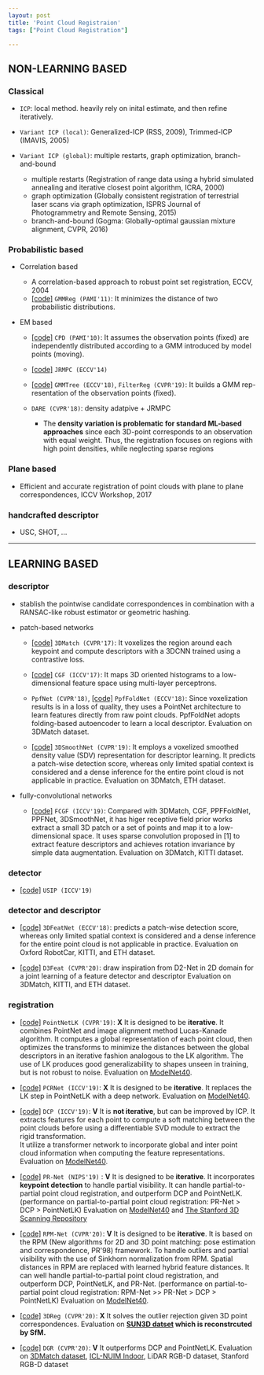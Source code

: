 ```yaml
---
layout: post
title: 'Point Cloud Registraion'
tags: ["Point Cloud Registration"]

---
```


## NON-LEARNING BASED
### Classical
- `ICP`: local method. heavily rely on inital estimate, and then refine iteratively.
  
- `Variant ICP (local)`: Generalized-ICP (RSS, 2009), Trimmed-ICP (IMAVIS, 2005)
  
- `Variant ICP (global)`: multiple restarts, graph optimization, branch-and-bound
  - multiple restarts (Registration of range data using a hybrid simulated annealing and iterative closest point algorithm, ICRA, 2000)
  - graph optimization (Globally consistent registration of terrestrial laser scans via graph optimization, ISPRS Journal of Photogrammetry and Remote Sensing, 2015)
  - branch-and-bound (Gogma: Globally-optimal gaussian mixture alignment, CVPR, 2016)
  
### Probabilistic based
- Correlation based
  - A correlation-based approach to robust point set registration, ECCV, 2004 
  - [[code]](https://github.com/neka-nat/probreg) `GMMReg (PAMI'11)`:
    It minimizes the distance of two probabilistic distributions.

- EM based
  - [[code]](https://github.com/neka-nat/probreg) `CPD (PAMI'10)`: 
  It assumes the observation points (fixed) are independently distributed 
  according to a GMM introduced by model points (moving).

  - [[code]](https://team.inria.fr/perception/research/jrmpc/) `JRMPC (ECCV'14)`
   
  - [[code]](https://github.com/neka-nat/probreg) 
  `GMMTree (ECCV'18)`, `FilterReg (CVPR'19)`: 
  It builds a GMM rep-resentation of the observation points (fixed).
  
  - `DARE (CVPR'18)`: density adatpive + JRMPC
    - The **density variation is problematic for standard ML-based approaches** since each 3D-point corresponds to an observation with equal weight. Thus, the registration focuses on regions with high point densities, while neglecting sparse regions

### Plane based
- Efficient and accurate registration of point clouds with plane to plane correspondences, ICCV Workshop, 2017

### handcrafted descriptor
  - USC, SHOT, ...

---

## LEARNING BASED  
### descriptor
  - stablish the pointwise candidate correspondences in combination with a RANSAC-like robust estimator or geometric hashing.
  - patch-based networks
    - [[code]](https://github.com/andyzeng/3dmatch-toolbox) `3DMatch (CVPR'17)`: 
    It voxelizes the region around each keypoint and 
    compute descriptors with a 3DCNN trained using a contrastive loss.

    - [[code]](https://github.com/marckhoury/CGF) `CGF (ICCV'17)`: 
    It maps 3D oriented histograms to a low-dimensional feature space using multi-layer perceptrons.

    - `PpfNet (CVPR'18)`, [[code]](https://github.com/XuyangBai/PPF-FoldNet) `PpfFoldNet (ECCV'18)`: 
    Since voxelization results is in a loss of quality, they uses a PointNet architecture 
    to learn features directly from raw point clouds. 
    PpfFoldNet adopts folding-based autoencoder to learn a local descriptor.
    Evaluation on 3DMatch dataset.

    - [[code]](https://github.com/zgojcic/3DSmoothNet) `3DSmoothNet (CVPR'19)`: 
    It employs a voxelized smoothed density value (SDV) representation for descriptor learning. 
    It predicts a patch-wise detection score, whereas only limited spatial context is considered 
    and a dense inference for the entire point cloud is not applicable in practice.
    Evaluation on 3DMatch, ETH dataset.

  - fully-convolutional networks
    - [[code]](https://github.com/chrischoy/FCGF) `FCGF (ICCV'19)`: 
    Compared with 3DMatch, CGF, PPFFoldNet, PPFNet, 3DSmoothNet, 
    it has higer receptive field prior works extract a small 3D patch or 
    a set of points and map it to a low-dimensional space. 
    It uses sparse convolution proposed in [1] to extract feature descriptors 
    and achieves rotation invariance by simple data augmentation.
    Evaluation on 3DMatch, KITTI dataset.

### detector
  - [[code]](https://github.com/lijx10/USIP) `USIP (ICCV'19)`
  
### detector and descriptor
  - [[code]](https://github.com/yewzijian/3DFeatNet) `3DFeatNet (ECCV'18)`: 
  predicts a patch-wise detection score, whereas only limited spatial context is considered 
  and a dense inference for the entire point cloud is not applicable in practice.
  Evaluation on Oxford RobotCar, KITTI, and ETH dataset.

  - [[code]](https://github.com/XuyangBai/D3Feat) `D3Feat (CVPR'20)`: 
  draw inspiration from D2-Net in 2D domain for a joint learning of a feature detector and descriptor
  Evaluation on 3DMatch, KITTI, and ETH dataset.
  
### registration
 - [[code]](https://github.com/hmgoforth/PointNetLK) `PointNetLK (CVPR'19)`: **X**
 It is designed to be **iterative**.
 It combines PointNet and image alignment method Lucas-Kanade algorithm. 
 It computes a global representation of each point cloud,
 then optimizes the transforms to minimize the distances between
 the global descriptors in an iterative fashion analogous to the LK algorithm.
 The use of LK produces good generalizability to 
 shapes unseen in training, but is not robust to noise.
 Evaluation on [ModelNet40](https://modelnet.cs.princeton.edu/).
 
 - [[code]](https://github.com/vinits5/pcrnet) `PCRNet (ICCV'19)`: **X**
 It is designed to be **iterative**.
 It replaces the LK step in PointNetLK with a deep network.
 Evaluation on [ModelNet40](https://modelnet.cs.princeton.edu/).
 
 - [[code]](https://github.com/WangYueFt/dcp) `DCP (ICCV'19)`: **V** 
 It is **not iterative**, but can be improved by ICP.
 It extracts features for each point to compute a soft matching 
 between the point clouds before using a differentiable SVD module to 
 extract the rigid transformation.  
 It utilize a transformer network to 
 incorporate global and inter point cloud information when 
 computing the feature representations.
 Evaluation on [ModelNet40](https://modelnet.cs.princeton.edu/).
 
 - [[code]](https://github.com/WangYueFt/prnet) `PR-Net (NIPS'19)` : **V** 
 It is designed to be **iterative**.
 It incorporates **keypoint detection** to handle partial visibility.
 It can handle partial-to-partial point cloud registration, and outperform DCP and PointNetLK.
 (performance on partial-to-partial point cloud registration: PR-Net > DCP > PointNetLK)
 Evaluation on [ModelNet40](https://modelnet.cs.princeton.edu/)
 and [The Stanford 3D Scanning Repository](http://graphics.stanford.edu/data/3Dscanrep/)
 
 -  [[code]](https://github.com/yewzijian/RPMNet) `RPM-Net (CVPR'20)`: **V** 
 It is designed to be **iterative**.
 It is based on the RPM (New algorithms for 2D and 3D
 point matching: pose estimation and correspondence, PR'98) framework. 
 To handle outliers and  partial visibility with the use of Sinkhorn normalization from RPM. 
 Spatial distances in RPM are replaced with learned hybrid feature distances.
 It can well handle partial-to-partial point cloud registration, and outperform DCP, PointNetLK, and PR-Net.
 (performance on partial-to-partial point cloud registration: RPM-Net >> PR-Net > DCP > PointNetLK)
 Evaluation on [ModelNet40](https://modelnet.cs.princeton.edu/).
 
 - [[code]](https://github.com/3DVisionISR/3DRegNet) `3DReg (CVPR'20)`: **X** 
 It solves the outlier rejection given 3D point correspondences.
 Evaluation on **[SUN3D datset](http://sun3d.cs.princeton.edu/) which is reconstrcuted by SfM.** 
 
 
 - [[code]](https://github.com/chrischoy/DeepGlobalRegistration) `DGR (CVPR'20)`: **V** 
 It outperforms DCP and PointNetLK.
 Evaluation on [3DMatch dataset](http://3dmatch.cs.princeton.edu/), 
 [ICL-NUIM Indoor](http://redwood-data.org/indoor/dataset.html), LiDAR RGB-D dataset, Stanford RGB-D dataset
  
